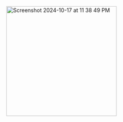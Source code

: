 <img width="291" alt="Screenshot 2024-10-17 at 11 38 49 PM" src="https://github.com/user-attachments/assets/35a2afdb-8dce-48d5-98d1-225859d67568">
